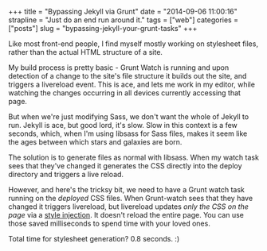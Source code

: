 +++
title = "Bypassing Jekyll via Grunt"
date = "2014-09-06 11:00:16"
strapline = "Just do an end run around it."
tags = ["web"]
categories = ["posts"]
slug = "bypassing-jekyll-your-grunt-tasks"
+++

Like most front-end people, I find myself mostly working on stylesheet files, rather than the actual HTML structure of a site.

My build process is pretty basic - Grunt Watch is running and upon detection of a change to the site's file structure it builds out the site, and triggers a livereload event. This is ace, and lets me work in my editor, while watching the changes occurring in all devices currently accessing that page.

But when we're just modifying Sass, we don't want the whole of Jekyll to run. Jekyll is ace, but good lord, it's slow. Slow in this context is a few seconds, which, when I'm using libsass for Sass files, makes it seem like the ages between which stars and galaxies are born.

The solution is to generate files as normal with libsass. When my watch task sees that they've changed it generates the CSS directly into the deploy directory and triggers a live reload.

However, and here's the tricksy bit, we need to have a Grunt watch task running on the *deployed* CSS files. When Grunt-watch sees that they have changed it triggers livereload, but livereload updates *only the CSS on the page* via a [style injection](http://css-tricks.com/style-injection-is-for-winners/). It doesn't reload the entire page. You can use those saved milliseconds to spend time with your loved ones.

Total time for stylesheet generation? 0.8 seconds. :)
